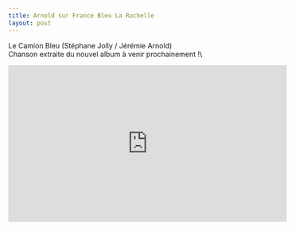 ```yaml
---
title: Arnold sur France Bleu La Rochelle
layout: post
---
```

Le Camion Bleu (Stéphane Jolly / Jérémie Arnold)\
Chanson extraite du nouvel album à venir prochainement !\
<iframe src="https://www.facebook.com/plugins/video.php?height=316&href=https%3A%2F%2Fwww.facebook.com%2Fjeremie.arnold%2Fvideos%2F791020019620394%2F&show_text=false&width=560&t=0" width="560" height="316" style="border:none;overflow:hidden" scrolling="no" frameborder="0" allowfullscreen="true" allow="autoplay; clipboard-write; encrypted-media; picture-in-picture; web-share" allowFullScreen="true"></iframe>
